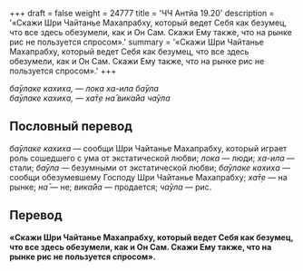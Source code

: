 +++
draft = false
weight = 24777
title = 'ЧЧ Антйа 19.20'
description = '«Скажи Шри Чайтанье Махапрабху, который ведет Себя как безумец, что все здесь обезумели, как и Он Сам. Скажи Ему также, что на рынке рис не пользуется спросом».'
summary = '«Скажи Шри Чайтанье Махапрабху, который ведет Себя как безумец, что все здесь обезумели, как и Он Сам. Скажи Ему также, что на рынке рис не пользуется спросом».'
+++

_ба̄улаке кахиха, — лока ха-ила ба̄ула  
ба̄улаке кахиха, — ха̄т̣е на̄ вика̄йа ча̄ула_

## Пословный перевод

_ба̄улаке_ _кахиха_ — сообщи Шри Чайтанье Махапрабху, который играет роль сошедшего с ума от экстатической любви; _лока_ — люди; _ха_\-_ила_ — стали; _ба̄ула_ — безумными от экстатической любви; _ба̄улаке_ _кахиха_ — сообщи обезумевшему Господу Шри Чайтанье Махапрабху; _ха̄т̣е_ — на рынке; _на̄_ — не; _вика̄йа_ — продается; _ча̄ула_ — рис.

## Перевод

**«Скажи Шри Чайтанье Махапрабху, который ведет Себя как безумец, что все здесь обезумели, как и Он Сам. Скажи Ему также, что на рынке рис не пользуется спросом».**
